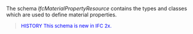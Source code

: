 The schema _IfcMaterialPropertyResource_ contains the types and classes which are used to define material properties.

> <font size="-1" color="#0000FF">HISTORY This schema is new in IFC 2x.</font>